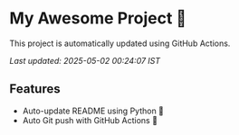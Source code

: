 # My Awesome Project 🚀

This project is automatically updated using GitHub Actions.

_Last updated: 2025-05-02 00:24:07 IST_

## Features
- Auto-update README using Python 🐍
- Auto Git push with GitHub Actions 🤖
